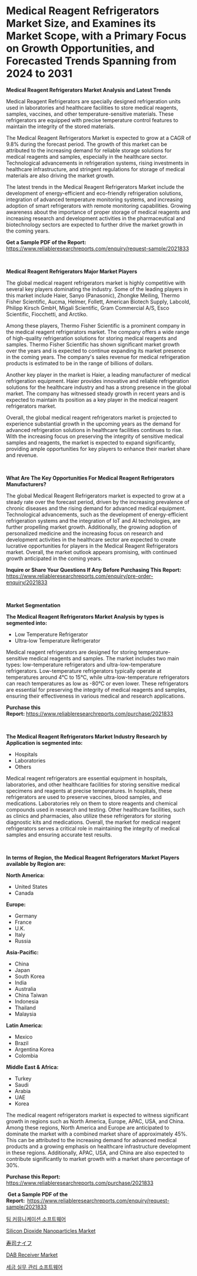 <p><h1>Medical Reagent Refrigerators Market Size, and Examines its Market Scope, with a Primary Focus on Growth Opportunities, and Forecasted Trends Spanning from 2024 to 2031</h1></p><p><strong>Medical Reagent Refrigerators Market Analysis and Latest Trends</strong></p>
<p><p>Medical Reagent Refrigerators are specially designed refrigeration units used in laboratories and healthcare facilities to store medical reagents, samples, vaccines, and other temperature-sensitive materials. These refrigerators are equipped with precise temperature control features to maintain the integrity of the stored materials.</p><p>The Medical Reagent Refrigerators Market is expected to grow at a CAGR of 9.8% during the forecast period. The growth of this market can be attributed to the increasing demand for reliable storage solutions for medical reagents and samples, especially in the healthcare sector. Technological advancements in refrigeration systems, rising investments in healthcare infrastructure, and stringent regulations for storage of medical materials are also driving the market growth.</p><p>The latest trends in the Medical Reagent Refrigerators Market include the development of energy-efficient and eco-friendly refrigeration solutions, integration of advanced temperature monitoring systems, and increasing adoption of smart refrigerators with remote monitoring capabilities. Growing awareness about the importance of proper storage of medical reagents and increasing research and development activities in the pharmaceutical and biotechnology sectors are expected to further drive the market growth in the coming years.</p></p>
<p><strong>Get a Sample PDF of the Report:&nbsp;</strong> <a href="https://www.reliableresearchreports.com/enquiry/request-sample/2021833">https://www.reliableresearchreports.com/enquiry/request-sample/2021833</a></p>
<p>&nbsp;</p>
<p><strong>Medical Reagent Refrigerators Major Market Players</strong></p>
<p><p>The global medical reagent refrigerators market is highly competitive with several key players dominating the industry. Some of the leading players in this market include Haier, Sanyo (Panasonic), Zhongke Meiling, Thermo Fisher Scientific, Aucma, Helmer, Follett, American Biotech Supply, Labcold, Philipp Kirsch GmbH, Migali Scientific, Gram Commercial A/S, Esco Scientific, Fiocchetti, and Arctiko.</p><p>Among these players, Thermo Fisher Scientific is a prominent company in the medical reagent refrigerators market. The company offers a wide range of high-quality refrigeration solutions for storing medical reagents and samples. Thermo Fisher Scientific has shown significant market growth over the years and is expected to continue expanding its market presence in the coming years. The company's sales revenue for medical refrigeration products is estimated to be in the range of billions of dollars.</p><p>Another key player in the market is Haier, a leading manufacturer of medical refrigeration equipment. Haier provides innovative and reliable refrigeration solutions for the healthcare industry and has a strong presence in the global market. The company has witnessed steady growth in recent years and is expected to maintain its position as a key player in the medical reagent refrigerators market.</p><p>Overall, the global medical reagent refrigerators market is projected to experience substantial growth in the upcoming years as the demand for advanced refrigeration solutions in healthcare facilities continues to rise. With the increasing focus on preserving the integrity of sensitive medical samples and reagents, the market is expected to expand significantly, providing ample opportunities for key players to enhance their market share and revenue.</p></p>
<p>&nbsp;</p>
<p><strong>What Are The Key Opportunities For Medical Reagent Refrigerators Manufacturers?</strong></p>
<p><p>The global Medical Reagent Refrigerators market is expected to grow at a steady rate over the forecast period, driven by the increasing prevalence of chronic diseases and the rising demand for advanced medical equipment. Technological advancements, such as the development of energy-efficient refrigeration systems and the integration of IoT and AI technologies, are further propelling market growth. Additionally, the growing adoption of personalized medicine and the increasing focus on research and development activities in the healthcare sector are expected to create lucrative opportunities for players in the Medical Reagent Refrigerators market. Overall, the market outlook appears promising, with continued growth anticipated in the coming years.</p></p>
<p><strong>Inquire or Share Your Questions If Any Before Purchasing This Report:</strong> <a href="https://www.reliableresearchreports.com/enquiry/pre-order-enquiry/2021833">https://www.reliableresearchreports.com/enquiry/pre-order-enquiry/2021833</a></p>
<p>&nbsp;</p>
<p><strong>Market Segmentation</strong></p>
<p><strong>The Medical Reagent Refrigerators Market Analysis by types is segmented into:</strong></p>
<p><ul><li>Low Temperature Refrigerator</li><li>Ultra-low Temperature Refrigerator</li></ul></p>
<p><p>Medical reagent refrigerators are designed for storing temperature-sensitive medical reagents and samples. The market includes two main types: low-temperature refrigerators and ultra-low-temperature refrigerators. Low-temperature refrigerators typically operate at temperatures around 4°C to 15°C, while ultra-low-temperature refrigerators can reach temperatures as low as -80°C or even lower. These refrigerators are essential for preserving the integrity of medical reagents and samples, ensuring their effectiveness in various medical and research applications.</p></p>
<p><strong>Purchase this Report:&nbsp;</strong><a href="https://www.reliableresearchreports.com/purchase/2021833">https://www.reliableresearchreports.com/purchase/2021833</a></p>
<p>&nbsp;</p>
<p><strong>The Medical Reagent Refrigerators Market Industry Research by Application is segmented into:</strong></p>
<p><ul><li>Hospitals</li><li>Laboratories</li><li>Others</li></ul></p>
<p><p>Medical reagent refrigerators are essential equipment in hospitals, laboratories, and other healthcare facilities for storing sensitive medical specimens and reagents at precise temperatures. In hospitals, these refrigerators are used to preserve vaccines, blood samples, and medications. Laboratories rely on them to store reagents and chemical compounds used in research and testing. Other healthcare facilities, such as clinics and pharmacies, also utilize these refrigerators for storing diagnostic kits and medications. Overall, the market for medical reagent refrigerators serves a critical role in maintaining the integrity of medical samples and ensuring accurate test results.</p></p>
<p>&nbsp;</p>
<p><strong>In terms of Region, the Medical Reagent Refrigerators Market Players available by Region are:</strong></p>
<p>
    <p> <strong> North America: </strong>
        <ul>
            <li>United States</li>
            <li>Canada</li>
        </ul>
        </p> 
    <p> <strong> Europe: </strong>
        <ul>
            <li>Germany</li>
            <li>France</li>
            <li>U.K.</li>
            <li>Italy</li>
            <li>Russia</li>
        </ul>
        </p> 
    <p> <strong> Asia-Pacific: </strong>
        <ul>
            <li>China</li>
            <li>Japan</li>
            <li>South Korea</li>
            <li>India</li>
            <li>Australia</li>
            <li>China Taiwan</li>
            <li>Indonesia</li>
            <li>Thailand</li>
            <li>Malaysia</li>
        </ul>
        </p> 
    <p> <strong> Latin America: </strong>
        <ul>
            <li>Mexico</li>
            <li>Brazil</li>
            <li>Argentina Korea</li>
            <li>Colombia</li>
        </ul>
        </p> 
    <p> <strong> Middle East & Africa: </strong>
        <ul>
            <li>Turkey</li>
            <li>Saudi</li>
            <li>Arabia</li>
            <li>UAE</li>
            <li>Korea</li>
        </ul>
    </p>
    </p>
<p><p>The medical reagent refrigerators market is expected to witness significant growth in regions such as North America, Europe, APAC, USA, and China. Among these regions, North America and Europe are anticipated to dominate the market with a combined market share of approximately 45%. This can be attributed to the increasing demand for advanced medical products and a growing emphasis on healthcare infrastructure development in these regions. Additionally, APAC, USA, and China are also expected to contribute significantly to market growth with a market share percentage of 30%.</p></p>
<p><strong>Purchase this Report: </strong><a href="https://www.reliableresearchreports.com/purchase/2021833">https://www.reliableresearchreports.com/purchase/2021833</a></p>
<p>&nbsp;<strong>Get a Sample PDF of the Report:&nbsp;&nbsp;</strong><a href="https://www.reliableresearchreports.com/enquiry/request-sample/2021833">https://www.reliableresearchreports.com/enquiry/request-sample/2021833</a></p>
<p><strong></strong></p>
<p><p><a href="https://medium.com/@arsila97/%ED%8C%80-%EC%BB%A4%EB%AE%A4%EB%8B%88%EC%BC%80%EC%9D%B4%EC%85%98-%EC%86%8C%ED%94%84%ED%8A%B8%EC%9B%A8%EC%96%B4-%EC%8B%9C%EC%9E%A5-%EB%B6%84%EC%84%9D-%EC%97%B0%ED%8F%89%EA%B7%A0-%EC%84%B1%EC%9E%A5%EB%A5%A0-%EC%8B%9C%EC%9E%A5-%EC%84%B8%EB%B6%84%ED%99%94-%EB%B0%8F-%EA%B8%80%EB%A1%9C%EB%B2%8C-%EC%82%B0%EC%97%85-%EA%B0%9C%EC%9A%94-81761e78a3ac">팀 커뮤니케이션 소프트웨어</a></p><p><a href="https://cautious-neon-760.notion.site/Silicon-Dioxide-Nanoparticles-Market-Size-2024-2031-Global-Industrial-Analysis-Key-Geographical-R-2e5ef7345a174b7a8ba91291114f3d45">Silicon Dioxide Nanoparticles Market</a></p><p><a href="https://medium.com/@entelabrahimi1961/2024%E5%B9%B4%E3%81%8B%E3%82%892031%E5%B9%B4%E3%81%BE%E3%81%A7%E3%81%AE%E6%9C%9F%E9%96%93%E3%81%AB%E4%BA%88%E6%B8%AC%E3%81%95%E3%82%8C%E3%82%8B%E5%AF%BF%E5%8F%B8%E5%8C%85%E4%B8%81%E3%81%AE%E5%B8%82%E5%A0%B4%E5%88%86%E6%9E%90%E3%81%A8%E8%A6%8F%E6%A8%A1-405efe53921e">寿司ナイフ</a></p><p><a href="https://view.publitas.com/reportprime-1/dab-receiver-market-size-2024-2031-global-industrial-analysis-key-geographical-regions-market-share-top-key-players-product-types-and-forecast-research-report/">DAB Receiver Market</a></p><p><a href="https://medium.com/@arsila97/%EC%84%B8%EA%B8%88-%EC%8B%A4%EB%AC%B4-%EA%B4%80%EB%A6%AC-%EC%86%8C%ED%94%84%ED%8A%B8%EC%9B%A8%EC%96%B4-%EC%8B%9C%EC%9E%A5-%EB%B6%84%EC%84%9D-%EC%97%B0%ED%8F%89%EA%B7%A0-%EC%84%B1%EC%9E%A5%EB%A5%A0-%EC%8B%9C%EC%9E%A5-%EC%84%B8%EB%B6%84%ED%99%94-%EB%B0%8F-%EA%B8%80%EB%A1%9C%EB%B2%8C-%EC%82%B0%EC%97%85-%EA%B0%9C%EC%9A%94-80902df0cae4">세금 실무 관리 소프트웨어</a></p></p>